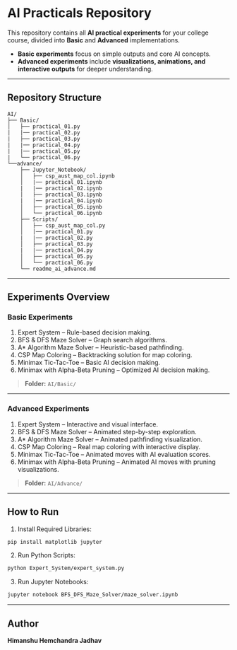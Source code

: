 # AI Practicals Repository

This repository contains all **AI practical experiments** for your college course, divided into **Basic** and **Advanced** implementations.  

- **Basic experiments** focus on simple outputs and core AI concepts.  
- **Advanced experiments** include **visualizations, animations, and interactive outputs** for deeper understanding.  

---

## **Repository Structure**

```
AI/
├── Basic/
│   ├── practical_01.py
|   |── practical_02.py
|   ├── practical_03.py
|   |── practical_04.py
|   |── practical_05.py
|   └── practical_06.py 
└──advance/
    ├── Jupyter_Notebook/
    │   ├── csp_aust_map_col.ipynb
    │   |── practical_01.ipynb
    |   |── practical_02.ipynb
    │   ├── practical_03.ipynb
    |   |── practical_04.ipynb
    │   ├── practical_05.ipynb
    │   └── practical_06.ipynb
    ├── Scripts/
    │   ├── csp_aust_map_col.py
    │   |── practical_01.py
    |   |── practical_02.py
    │   ├── practical_03.py
    |   |── practical_04.py
    │   ├── practical_05.py
    │   └── practical_06.py   
    └── readme_ai_advance.md
```
---

## **Experiments Overview**

### **Basic Experiments**
1. Expert System – Rule-based decision making.
2. BFS & DFS Maze Solver – Graph search algorithms.
3. A* Algorithm Maze Solver – Heuristic-based pathfinding.
4. CSP Map Coloring – Backtracking solution for map coloring.
5. Minimax Tic-Tac-Toe – Basic AI decision making.
6. Minimax with Alpha-Beta Pruning – Optimized AI decision making.

> **Folder:** `AI/Basic/`  

---

### **Advanced Experiments**
1. Expert System – Interactive and visual interface.
2. BFS & DFS Maze Solver – Animated step-by-step exploration.
3. A* Algorithm Maze Solver – Animated pathfinding visualization.
4. CSP Map Coloring – Real map coloring with interactive display.
5. Minimax Tic-Tac-Toe – Animated moves with AI evaluation scores.
6. Minimax with Alpha-Beta Pruning – Animated AI moves with pruning visualizations.

> **Folder:** `AI/Advance/`  

---

## **How to Run**

1. Install Required Libraries:
```bash
pip install matplotlib jupyter
```

2. Run Python Scripts:
```bash
python Expert_System/expert_system.py
```

3. Run Jupyter Notebooks:
```bash
jupyter notebook BFS_DFS_Maze_Solver/maze_solver.ipynb
```

---

## **Author**
**Himanshu Hemchandra Jadhav**
